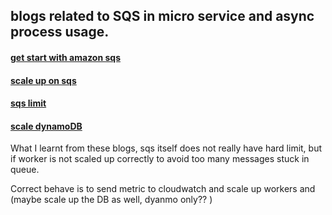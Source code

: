 ## blogs related to SQS in micro service and async process usage.
#### [get start with amazon sqs](https://blog.knoldus.com/getting-started-with-amazon-sqs/)
#### [scale up on sqs](http://blog.blueinfy.com/2018/08/lambda-event-assessment-and-pentesting.html)
#### [sqs limit](https://aws.amazon.com/sqs/faqs/)
#### [scale dynamoDB](https://hackernoon.com/the-problems-with-dynamodb-auto-scaling-and-how-it-might-be-improved-a92029c8c10b)
What I learnt from these blogs, sqs itself does not really have hard limit, but if worker is not scaled up correctly to avoid too many messages stuck in queue.

Correct behave is to send metric to cloudwatch and scale up workers and (maybe scale up the DB as well, dyanmo only?? )

